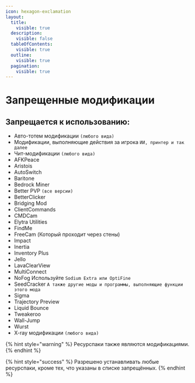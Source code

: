 ```yaml
---
icon: hexagon-exclamation
layout:
  title:
    visible: true
  description:
    visible: false
  tableOfContents:
    visible: true
  outline:
    visible: true
  pagination:
    visible: true
---
```


# Запрещенные модификации

## Запрещается к использованию: <a href="#prohibited-mods" id="prohibited-mods"></a>

* Авто-тотем модификации  `(любого вида)`
* Модификации, выполняющие действия за игрока  `ИИ, принтер и так далее`
* Чит-модификации  `(любого вида)`
* AFKPeace
* Aristois
* AutoSwitch
* Baritone
* Bedrock Miner
* Better PVP  `(все версии)`
* BetterClicker
* Bridging Mod
* ClientCommands
* CMDCam
* Elytra Utilities
* FindMe
* FreeCam (Который проходит через стены)
* Impact
* Inertia
* Inventory Plus
* Jello
* LavaClearView
* MultiConnect
* NoFog Используйте `Sodium Extra или OptiFine`
* SeedCracker `А также другие моды и программы, выполняющие функции этого мода`
* Sigma
* Trajectory Preview
* Liquid Bounce
* Tweakeroo
* Wall-Jump
* Wurst
* X-ray модификации `(любого вида)`

{% hint style="warning" %}
Ресурспаки также являются модификациями.&#x20;
{% endhint %}

{% hint style="success" %}
Разрешено устанавливать любые ресурспаки, кроме тех, что указаны в списке запрещённых.
{% endhint %}
